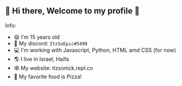 ## 👋 Hi there, Welcome to my profile 👋

Info:

- 😄 I'm 15 years old
- 📨 My discord: `ItzSoEpic#5499`
- 💻 I'm working with Javascript, Python, HTML amd CSS (for now)
- 🌎 I live in Israel, Haifa
- 🕸 My website: itzsonick.repl.co
- 🍕 My favorite food is Pizza!
